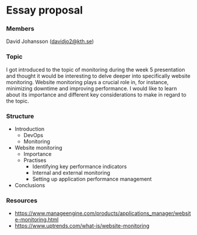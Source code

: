 # Essay proposal

### Members
David Johansson (davidjo2@kth.se)

### Topic
I got introduced to the topic of monitoring during the week 5 presentation and thought it would be interesting to delve deeper into specifically website monitoring. Website monitoring plays a crucial role in, for instance, minimizing downtime and improving performance. I would like to learn about its importance and different key considerations to make in regard to the topic.

### Structure
* Introduction 
  * DevOps
  * Monitoring
* Website monitoring   
  * Importance
  * Practises
    * Identifying key performance indicators
    * Internal and external monitoring
    * Setting up application performance management
* Conclusions

### Resources
* https://www.manageengine.com/products/applications_manager/website-monitoring.html
* https://www.uptrends.com/what-is/website-monitoring

